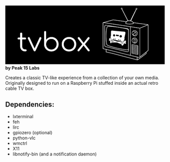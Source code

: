 ![tvbox](images/tvbox-banner.png)
**by Peak 15 Labs**

Creates a classic TV-like experience from a collection of your own media.\
Originally designed to run on a Raspberry Pi stuffed inside an actual retro cable TV box.

## Dependencies:
- lxterminal
- feh
- lirc
- gpiozero (optional)
- python-vlc
- wmctrl
- X11
- libnotify-bin (and a notification daemon)

